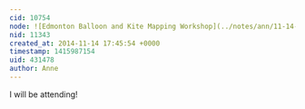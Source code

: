 ```yaml
---
cid: 10754
node: ![Edmonton Balloon and Kite Mapping Workshop](../notes/ann/11-14-2014/edmonton-balloon-and-kite-mapping-workshop-pipeline-mapping)
nid: 11343
created_at: 2014-11-14 17:45:54 +0000
timestamp: 1415987154
uid: 431478
author: Anne
---
```


I will be attending!